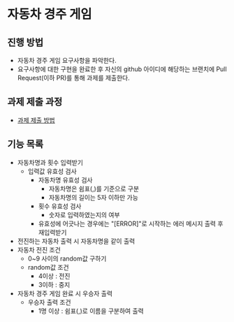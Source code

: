 # 자동차 경주 게임
## 진행 방법
* 자동차 경주 게임 요구사항을 파악한다.
* 요구사항에 대한 구현을 완료한 후 자신의 github 아이디에 해당하는 브랜치에 Pull Request(이하 PR)를 통해 과제를 제출한다.

## 과제 제출 과정
* [과제 제출 방법](https://github.com/next-step/nextstep-docs/tree/master/precourse)

## 기능 목록
* 자동차명과 횟수 입력받기
  * 입력값 유효성 검사
    * 자동차명 유효성 검사
      * 자동차명은 쉼표(,)를 기준으로 구분
      * 자동차명의 길이는 5자 이하만 가능
    * 횟수 유효성 검사
      * 숫자로 입력하였는지의 여부
    * 유효성에 어긋나는 경우에는 "[ERROR]"로 시작하는 에러 메시지 출력 후 재입력받기
* 전진하는 자동차 출력 시 자동차명을 같이 출력
* 자동차 전진 조건
  * 0~9 사이의 random값 구하기
  * random값 조건
    * 4이상 : 전진
    * 3이하 : 중지
* 자동차 경주 게임 완료 시 우승자 출력
  * 우승자 출력 조건
    * 1명 이상 : 쉼표(,)로 이름을 구분하여 출력
